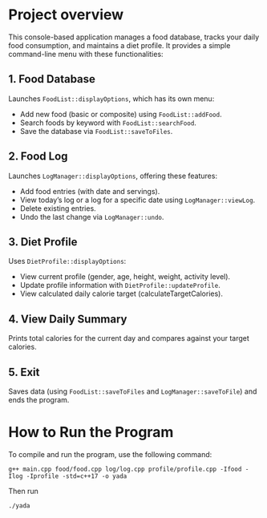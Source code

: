 # Project overview

This console-based application manages a food database, tracks your daily food consumption, and maintains a diet profile. It provides a simple command-line menu with these functionalities:

## 1. Food Database
Launches `FoodList::displayOptions`, which has its own menu:
* Add new food (basic or composite) using `FoodList::addFood`.
* Search foods by keyword with `FoodList::searchFood`.
* Save the database via `FoodList::saveToFiles`.

## 2. Food Log
Launches `LogManager::displayOptions`, offering these features:
* Add food entries (with date and servings).
* View today’s log or a log for a specific date using `LogManager::viewLog`.
* Delete existing entries.
* Undo the last change via `LogManager::undo`.

## 3. Diet Profile
Uses `DietProfile::displayOptions`:
* View current profile (gender, age, height, weight, activity level).
* Update profile information with `DietProfile::updateProfile`.
* View calculated daily calorie target (calculateTargetCalories).

## 4. View Daily Summary
Prints total calories for the current day and compares against your target calories.

## 5. Exit
Saves data (using `FoodList::saveToFiles` and `LogManager::saveToFile`) and ends the program.

# How to Run the Program

To compile and run the program, use the following command:

```
g++ main.cpp food/food.cpp log/log.cpp profile/profile.cpp -Ifood -Ilog -Iprofile -std=c++17 -o yada
```

Then run
```
./yada
```